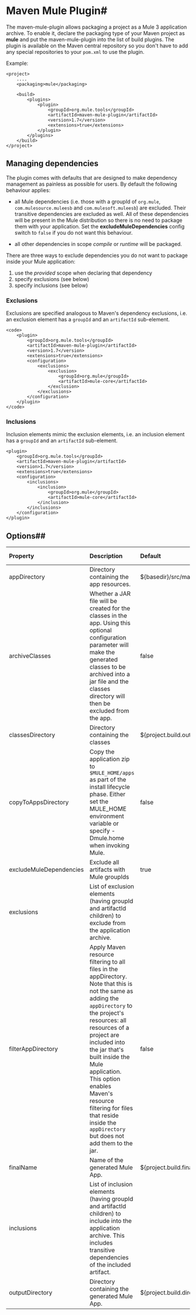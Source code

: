 # Maven Mule Plugin#

The maven-mule-plugin allows packaging a project as a Mule 3 application archive. To enable it, declare the packaging type of your Maven project as **mule** and put the maven-mule-plugin into the list of build plugins. The plugin is available on the Maven central repository so you don't have to add any special repositories to your `pom.xml` to use the plugin.

Example:

    <project>
        ....
        <packaging>mule</packaging>

        <build>
            <plugins>
                <plugin>
                    <groupId>org.mule.tools</groupId>
                    <artifactId>maven-mule-plugin</artifactId>
                    <version>1.7</version>
                    <extensions>true</extensions>
                </plugin>
            </plugins>
        </build>
    </project>

## Managing dependencies ##

The plugin comes with defaults that are designed to make dependency management as painless as possible for users. By default the following behaviour applies:

* all Mule dependencies (i.e. those with a groupId of `org.mule`, `com.mulesource.muleesb` and `com.mulesoft.muleesb`) are excluded. Their transitive dependencies are excluded as well. All of these dependencies will be present in the Mule distribution so there is no need to package them with your application. Set the **excludeMuleDependencies** config switch to `false` if you do not want this behaviour.

* all other dependencies in scope *compile* or *runtime* will be packaged.

There are three ways to exclude dependencies you do not want to package inside your Mule application:

1. use the *provided* scope when declaring that dependency
1. specify exclusions (see below)
1. specify inclusions (see below)

### Exclusions ###

Exclusions are specified analogous to Maven's dependency exclusions, i.e. an exclusion element has a `groupId` and an `artifactId` sub-element.

    <code>
        <plugin>
            <groupId>org.mule.tools</groupId>
            <artifactId>maven-mule-plugin</artifactId>
            <version>1.7</version>
            <extensions>true</extensions>
            <configuration>
                <exclusions>
                    <exclusion>
                        <groupId>org.mule</groupId>
                        <artifactId>mule-core</artifactId>
                    </exclusion>
                </exclusions>
            </configuration>
        </plugin>
    </code>

### Inclusions ###

Inclusion elements mimic the exclusion elements, i.e. an inclusion element has a `groupId` and an `artifactId` sub-element.

    <plugin>
        <groupId>org.mule.tools</groupId>
        <artifactId>maven-mule-plugin</artifactId>
        <version>1.7</version>
        <extensions>true</extensions>
        <configuration>
            <inclusions>
                <inclusion>
                    <groupId>org.mule</groupId>
                    <artifactId>mule-core</artifactId>
                </inclusion>
            </inclusions>
        </configuration>
    </plugin>

## Options##

|Property|Description|Default|Since Version|
|:-------|:----------|:------|:------------|
|appDirectory|Directory containing the app resources.|${basedir}/src/main/app|1.0|
|archiveClasses|Whether a JAR file will be created for the classes in the app. Using this optional configuration parameter will make the generated classes to be archived into a jar file and the classes directory will then be excluded from the app.|false|1.0|
|classesDirectory|Directory containing the classes|${project.build.outputDirectory}|1.0|
|copyToAppsDirectory|Copy the application zip to `$MULE_HOME/apps` as part of the install lifecycle phase. Either set the MULE_HOME environment variable or specify -Dmule.home when invoking Mule.|false|1.6|
|excludeMuleDependencies|Exclude all artifacts with Mule groupIds|true|1.4|
|exclusions| List of exclusion elements (having groupId and artifactId children) to exclude from the application archive.||1.2|
|filterAppDirectory|Apply Maven resource filtering to all files in the appDirectory. Note that this is not the same as adding the `appDirectory` to the project's resources: all resources of a project are included into the jar that's built inside the Mule application. This option enables Maven's resource filtering for files that reside inside the `appDirectory` but does not add them to the jar.|false|1.7|
|finalName|Name of the generated Mule App.|${project.build.finalName}|1.0|
|inclusions| List of inclusion elements (having groupId and artifactId children) to include into the application archive. This includes transitive dependencies of the included artifact.||1.5|
|outputDirectory|Directory containing the generated Mule App.|${project.build.directory}|1.0|

